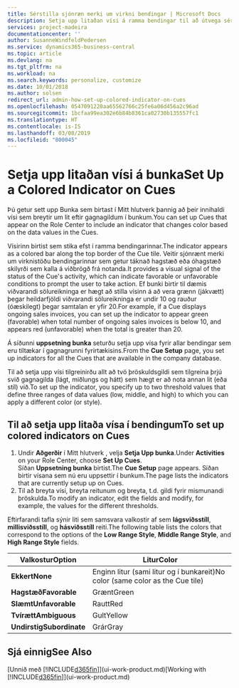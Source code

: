 ```yaml
---
title: Sérstilla sjónræn merki um virkni bendingar | Microsoft Docs
description: Setja upp litaðan vísi á ramma bendingar til að útvega sérsniðið sjónrænt merki um virkni bendingar.
services: project-madeira
documentationcenter: ''
author: SusanneWindfeldPedersen
ms.service: dynamics365-business-central
ms.topic: article
ms.devlang: na
ms.tgt_pltfrm: na
ms.workload: na
ms.search.keywords: personalize, customize
ms.date: 10/01/2018
ms.author: solsen
redirect_url: admin-how-set-up-colored-indicator-on-cues
ms.openlocfilehash: 0547091220aa65562766c25fe6a06d456a2c96ad
ms.sourcegitcommit: 1bcfaa99ea302e6b84b8361ca02730b135557fc1
ms.translationtype: HT
ms.contentlocale: is-IS
ms.lasthandoff: 03/08/2019
ms.locfileid: "800045"
---
```

# <a name="set-up-a-colored-indicator-on-cues"></a><span data-ttu-id="7d71e-103">Setja upp litaðan vísi á bunka</span><span class="sxs-lookup"><span data-stu-id="7d71e-103">Set Up a Colored Indicator on Cues</span></span>
<span data-ttu-id="7d71e-104">Þú getur sett upp Bunka sem birtast í Mitt hlutverk þannig að þeir innihaldi vísi sem breytir um lit eftir gagnagildum í bunkum.</span><span class="sxs-lookup"><span data-stu-id="7d71e-104">You can set up Cues that appear on the Role Center to include an indicator that changes color based on the data values in the Cues.</span></span>

<span data-ttu-id="7d71e-105">Vísirinn birtist sem stika efst í ramma bendingarinnar.</span><span class="sxs-lookup"><span data-stu-id="7d71e-105">The indicator appears as a colored bar along the top border of the Cue tile.</span></span> <span data-ttu-id="7d71e-106">Veitir sjónrænt merki um virknistöðu bendingarinnar sem getur táknað hagstæð eða óhagstæð skilyrði sem kalla á viðbrögð frá notanda.</span><span class="sxs-lookup"><span data-stu-id="7d71e-106">It provides a visual signal of the status of the Cue's activity, which can indicate favorable or unfavorable conditions to prompt the user to take action.</span></span> <span data-ttu-id="7d71e-107">Ef bunki birtir til dæmis viðvarandi sölureikninga er hægt að stilla vísinn á að vera grænn (jákvætt) þegar heildarfjöldi viðvarandi sölureikninga er undir 10 og rauður (óæskilegt) þegar samtalan er yfir 20.</span><span class="sxs-lookup"><span data-stu-id="7d71e-107">For example, if a Cue displays ongoing sales invoices, you can set up the indicator to appear green (favorable) when total number of ongoing sales invoices is below 10, and appears red (unfavorable) when the total is greater than 20.</span></span>

<span data-ttu-id="7d71e-108">Á síðunni **uppsetning bunka** seturðu setja upp vísa fyrir allar bendingar sem eru tiltækar í gagnagrunni fyrirtækisins.</span><span class="sxs-lookup"><span data-stu-id="7d71e-108">From the **Cue Setup** page, you set up indicators for all the Cues that are available in the company database.</span></span>

<span data-ttu-id="7d71e-109">Til að setja upp vísi tilgreinirðu allt að tvö þröskuldsgildi sem tilgreina þrjú svið gagnagilda (lágt, miðlungs og hátt) sem hægt er að nota annan lit (eða stíl) við.</span><span class="sxs-lookup"><span data-stu-id="7d71e-109">To set up the indicator, you specify up to two threshold values that define three ranges of data values (low, middle, and high) to which you can apply a different color (or style).</span></span>

## <a name="to-set-up-colored-indicators-on-cues"></a><span data-ttu-id="7d71e-110">Til að setja upp litaða vísa í bendingum</span><span class="sxs-lookup"><span data-stu-id="7d71e-110">To set up colored indicators on Cues</span></span>
1. <span data-ttu-id="7d71e-111">Undir **Aðgerðir** í Mitt hlutverk , velja **Setja Upp bunka**.</span><span class="sxs-lookup"><span data-stu-id="7d71e-111">Under **Activities** on your Role Center, choose **Set Up Cues**.</span></span>  
   <span data-ttu-id="7d71e-112">Síðan **Uppsetning bunka** birtist.</span><span class="sxs-lookup"><span data-stu-id="7d71e-112">The **Cue Setup** page appears.</span></span> <span data-ttu-id="7d71e-113">Síðan birtir vísana sem nú eru uppsettir í bunkum.</span><span class="sxs-lookup"><span data-stu-id="7d71e-113">The page lists the indicators that are currently setup up on Cues.</span></span>
2. <span data-ttu-id="7d71e-114">Til að breyta vísi, breyta reitunum og breyta, t.d. gildi fyrir mismunandi þröskulda.</span><span class="sxs-lookup"><span data-stu-id="7d71e-114">To modify an indicator, edit the fields and modify, for example, the values for the different thresholds.</span></span>  

<span data-ttu-id="7d71e-115">Eftirfarandi tafla sýnir liti sem samsvara valkostir af sem **lágsviðsstíll**, **millisviðsstíll**, og **hásviðsstíll** reiti.</span><span class="sxs-lookup"><span data-stu-id="7d71e-115">The following table lists the colors that correspond to the options of the **Low Range Style**, **Middle Range Style**, and **High Range Style** fields.</span></span>

| <span data-ttu-id="7d71e-116">Valkostur</span><span class="sxs-lookup"><span data-stu-id="7d71e-116">Option</span></span> | <span data-ttu-id="7d71e-117">Litur</span><span class="sxs-lookup"><span data-stu-id="7d71e-117">Color</span></span> |
| --- | --- |
| <span data-ttu-id="7d71e-118">**Ekkert**</span><span class="sxs-lookup"><span data-stu-id="7d71e-118">**None**</span></span> |<span data-ttu-id="7d71e-119">Enginn litur (sami litur og í bunkareit)</span><span class="sxs-lookup"><span data-stu-id="7d71e-119">No color (same color as the Cue tile)</span></span>|
| <span data-ttu-id="7d71e-120">**Hagstæð**</span><span class="sxs-lookup"><span data-stu-id="7d71e-120">**Favorable**</span></span> |<span data-ttu-id="7d71e-121">Grænt</span><span class="sxs-lookup"><span data-stu-id="7d71e-121">Green</span></span> |
| <span data-ttu-id="7d71e-122">**Slæmt**</span><span class="sxs-lookup"><span data-stu-id="7d71e-122">**Unfavorable**</span></span> |<span data-ttu-id="7d71e-123">Rautt</span><span class="sxs-lookup"><span data-stu-id="7d71e-123">Red</span></span> |
| <span data-ttu-id="7d71e-124">**Tvírætt**</span><span class="sxs-lookup"><span data-stu-id="7d71e-124">**Ambiguous**</span></span> |<span data-ttu-id="7d71e-125">Gult</span><span class="sxs-lookup"><span data-stu-id="7d71e-125">Yellow</span></span> |
| <span data-ttu-id="7d71e-126">**Undirstig**</span><span class="sxs-lookup"><span data-stu-id="7d71e-126">**Subordinate**</span></span> |<span data-ttu-id="7d71e-127">Grár</span><span class="sxs-lookup"><span data-stu-id="7d71e-127">Gray</span></span> |

## <a name="see-also"></a><span data-ttu-id="7d71e-128">Sjá einnig</span><span class="sxs-lookup"><span data-stu-id="7d71e-128">See Also</span></span>
<span data-ttu-id="7d71e-129">[Unnið með [!INCLUDE[d365fin](includes/d365fin_md.md)]](ui-work-product.md)</span><span class="sxs-lookup"><span data-stu-id="7d71e-129">[Working with [!INCLUDE[d365fin](includes/d365fin_md.md)]](ui-work-product.md)</span></span>
